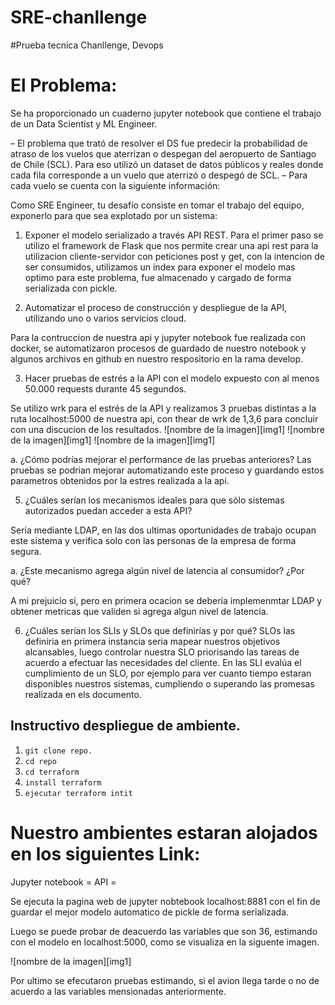 # SRE-chanllenge

#Prueba tecnica Chanllenge, Devops
# El Problema:
Se ha proporcionado un cuaderno jupyter notebook que contiene el trabajo de un Data Scientist y ML Engineer.

– El problema que trató de resolver el DS fue predecir la probabilidad de atraso de los vuelos que aterrizan o
despegan del aeropuerto de Santiago de Chile (SCL). Para eso utilizó un dataset de datos públicos y reales
donde cada fila corresponde a un vuelo que aterrizó o despegó de SCL.
– Para cada vuelo se cuenta con la siguiente información:

Como SRE Engineer, tu desafío consiste en tomar el trabajo del equipo, exponerlo para que sea explotado por un
sistema:

1. Exponer el modelo serializado a través API REST.
Para el primer paso se utilizo el framework de Flask que nos permite crear una api rest para la utilizacion cliente-servidor
con peticiones post y get, con la intencion de ser consumidos, utilizamos un index para exponer el modelo mas optimo para este problema,
fue almacenado y cargado de forma serializada con pickle.


2. Automatizar el proceso de construcción y despliegue de la API, utilizando uno o varios servicios cloud.

Para la contruccion de nuestra api y jupyter notebook fue realizada con docker, 
se automatizaron procesos de guardado de nuestro notebook y algunos archivos en github en nuestro respositorio en la rama develop.

3. Hacer pruebas de estrés a la API con el modelo expuesto con al menos 50.000 requests durante 45
segundos.

Se utilizo wrk para el estrés de la API y realizamos 3 pruebas distintas a la ruta localhost:5000 de nuestra api, con thear de wrk de 1,3,6 para concluir
con una discucion de los resultados.
![nombre de la imagen][img1]
![nombre de la imagen][img1]
![nombre de la imagen][img1]


a. ¿Cómo podrías mejorar el performance de las pruebas anteriores?
Las pruebas se podrian mejorar automatizando este proceso y guardando estos parametros obtenidos por la estres realizada a la api.


 5. ¿Cuáles serían los mecanismos ideales para que sólo sistemas autorizados puedan acceder a esta API?

Seria mediante LDAP, en las dos ultimas oportunidades de trabajo ocupan este sistema y verifica solo con las personas de la empresa de forma segura.

a. ¿Este mecanismo agrega algún nivel de latencia al consumidor? ¿Por qué?

A mi prejuicio si, pero en primera ocacion se debería implemenmtar LDAP y obtener metricas que validen si agrega algun nivel de latencia.

6. ¿Cuáles serían los SLIs y SLOs que definirías y por qué?
SLOs las definiria en primera instancia seria mapear nuestros objetivos alcansables, luego controlar nuestra SLO priorisando las tareas de acuerdo a efectuar las necesidades del cliente. En las SLI evalúa el cumplimiento de un SLO, por ejemplo para ver cuanto tiempo estaran disponibles nuestros sistemas, cumpliendo o superando las promesas realizada en els documento. 


## Instructivo despliegue de ambiente.

1. `git clone repo.`
2. `cd repo`
3. `cd terraform`
4. `install terraform `
5. `ejecutar terraform intit`

# Nuestro ambientes estaran alojados en los siguientes Link:

Jupyter notebook =
API =

Se ejecuta la pagina web de jupyter nobtebook localhost:8881 con el fin de guardar el mejor modelo automatico de pickle de forma serializada.

Luego se puede probar de deacuerdo las variables que son 36, estimando con el modelo en localhost:5000, como se visualiza en la siguente imagen.

![nombre de la imagen][img1]

Por ultimo se efecutaron pruebas estimando, si el avion llega tarde o no de acuerdo a las variables mensionadas anteriormente.










